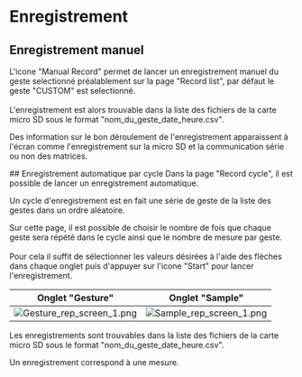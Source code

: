 # Enregistrement

## Enregistrement manuel
L'icone "Manual Record" permet de lancer un enregistrement manuel du geste selectionné préalablement sur la page "Record list", par défaut le geste "CUSTOM" est selectionné.\
\
L'enregistrement est alors trouvable dans la liste des fichiers de la carte micro SD sous le format "nom_du_geste_date_heure.csv".

<note>
    <p>Des information sur le bon déroulement de l'enregistrement apparaissent à l'écran comme l'enregistrement sur la micro SD et la communication série ou non des matrices.</p>
</note>
## Enregistrement automatique par cycle
Dans la page "Record cycle", il est possible de lancer un enregistrement automatique.

<note>
    <p>Un cycle d'enregistrement est en fait une série de geste de la liste des gestes dans un ordre aléatoire.</p>
</note>

Sur cette page, il est possible de choisir le nombre de fois que chaque geste sera répété dans le cycle ainsi que le nombre de mesure par geste.\
\
Pour cela il suffit de sélectionner les valeurs désirées à l'aide des flèches dans chaque onglet puis d'appuyer sur l'icone "Start" pour lancer l'enregistrement.

| Onglet "Gesture" | Onglet "Sample" |
|------------------|----------------|
| ![Gesture_rep_screen_1.png](Gesture_rep_screen_1.png)              |       ![Sample_rep_screen_1.png](Sample_rep_screen_1.png)         |

<note>
<p>Les enregistrements sont trouvables dans la liste des fichiers de la carte micro SD sous le format "nom_du_geste_date_heure.csv".</p>
<p>Un enregistrement correspond à une mesure. </p>
</note>
